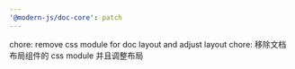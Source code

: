 ```yaml
---
'@modern-js/doc-core': patch
---
```


chore: remove css module for doc layout and adjust layout
chore: 移除文档布局组件的 css module 并且调整布局

